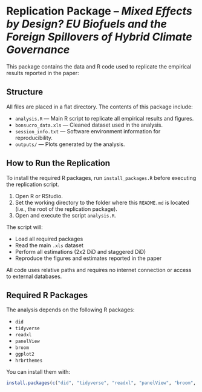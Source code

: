 # Replication Package – *Mixed Effects by Design? EU Biofuels and the Foreign Spillovers of Hybrid Climate Governance*

This package contains the data and R code used to replicate the empirical results reported in the paper:

## Structure

All files are placed in a flat directory. The contents of this package include:

- `analysis.R` — Main R script to replicate all empirical results and figures.
- `bonsucro_data.xls` — Cleaned dataset used in the analysis.
- `session_info.txt` — Software environment information for reproducibility.
- `outputs/` — Plots generated by the analysis.

## How to Run the Replication

To install the required R packages, run `install_packages.R` before executing the replication script.

1. Open R or RStudio.
2. Set the working directory to the folder where this `README.md` is located (i.e., the root of the replication package).
3. Open and execute the script `analysis.R`.

The script will:

- Load all required packages
- Read the main `.xls` dataset
- Perform all estimations (2x2 DiD and staggered DiD)
- Reproduce the figures and estimates reported in the paper

All code uses relative paths and requires no internet connection or access to external databases.

## Required R Packages

The analysis depends on the following R packages:

- `did`
- `tidyverse`
- `readxl`
- `panelView`
- `broom`
- `ggplot2`
- `hrbrthemes`

You can install them with:

```r
install.packages(c("did", "tidyverse", "readxl", "panelView", "broom", "ggplot2", "hrbrthemes"))
